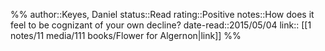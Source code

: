 %%
author::Keyes, Daniel
status::Read
rating::Positive
notes::How does it feel to be cognizant of your own decline?
date-read::2015/05/04
link:: [[1 notes/11 media/111 books/Flower for Algernon|link]]
%%